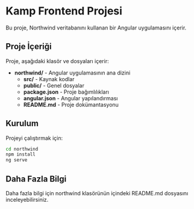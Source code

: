 # Kamp Frontend Projesi

Bu proje, Northwind veritabanını kullanan bir Angular uygulamasını içerir.

## Proje İçeriği

Proje, aşağıdaki klasör ve dosyaları içerir:

- **northwind/** - Angular uygulamasının ana dizini
  - **src/** - Kaynak kodlar
  - **public/** - Genel dosyalar
  - **package.json** - Proje bağımlılıkları
  - **angular.json** - Angular yapılandırması
  - **README.md** - Proje dokümantasyonu

## Kurulum

Projeyi çalıştırmak için:

```bash
cd northwind
npm install
ng serve
```

## Daha Fazla Bilgi

Daha fazla bilgi için northwind klasörünün içindeki README.md dosyasını inceleyebilirsiniz. 